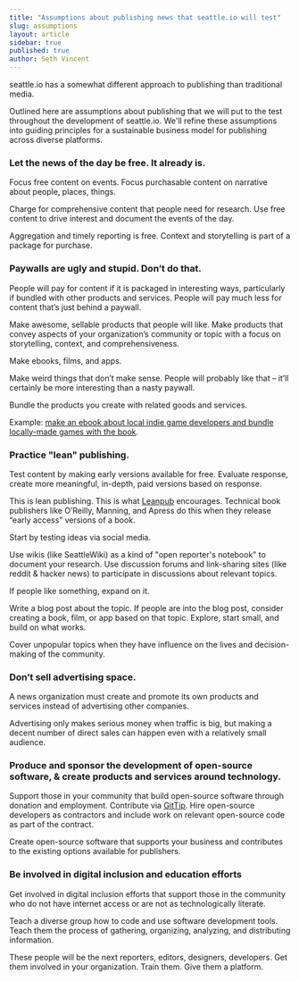 ```yaml
---
title: "Assumptions about publishing news that seattle.io will test"
slug: assumptions
layout: article
sidebar: true
published: true
author: Seth Vincent
---
```


seattle.io has a somewhat different approach to publishing than traditional media. 

Outlined here are assumptions about publishing that we will put to the test throughout the development of seattle.io. We'll refine these assumptions into guiding principles for a sustainable business model for publishing across diverse platforms.

### Let the news of the day be free. It already is.
Focus free content on events. Focus purchasable content on narrative about people, places, things.

Charge for comprehensive content that people need for research. Use free content to drive interest and document the events of the day.

Aggregation and timely reporting is free. Context and storytelling is part of a package for purchase.

### Paywalls are ugly and stupid. Don’t do that.
People will pay for content if it is packaged in interesting ways, particularly if bundled with other products and services. People will pay much less for content that’s just behind a paywall.

Make awesome, sellable products that people will like. Make products that convey aspects of your organization’s community or topic with a focus on storytelling, context, and comprehensiveness.

Make ebooks, films, and apps.

Make weird things that don’t make sense. People will probably like that – it’ll certainly be more interesting than a nasty paywall.

Bundle the products you create with related goods and services. 

Example: [make an ebook about local indie game developers and bundle locally-made games with the book](http://seattle.io).

### Practice "lean" publishing.
Test content by making early versions available for free. Evaluate response, create more meaningful, in-depth, paid versions based on response.

This is lean publishing. This is what [Leanpub](http://leanpub.com) encourages. Technical book publishers like O’Reilly, Manning, and Apress do this when they release “early access” versions of a book.

Start by testing ideas via social media. 

Use wikis (like SeattleWiki) as a kind of "open reporter's notebook" to document your research. Use discussion forums and link-sharing sites (like reddit & hacker news) to participate in discussions about relevant topics. 

If people like something, expand on it. 

Write a blog post about the topic. If people are into the blog post, consider creating a book, film, or app based on that topic. Explore, start small, and build on what works.

Cover unpopular topics when they have influence on the lives and decision-making of the community.

### Don’t sell advertising space.
A news organization must create and promote its own products and services instead of advertising other companies.

Advertising only makes serious money when traffic is big, but making a decent number of direct sales can happen even with a relatively small audience.

### Produce and sponsor the development of open-source software, & create products and services around technology.

Support those in your community that build open-source software through donation and employment. Contribute via [GitTip](https://www.gittip.com/). Hire open-source developers as contractors and include work on relevant open-source code as part of the contract.

Create open-source software that supports your business and contributes to the existing options available for publishers.

### Be involved in digital inclusion and education efforts
Get involved in digital inclusion efforts that support those in the community who do not have internet access or are not as technologically literate.

Teach a diverse group how to code and use software development tools. Teach them the process of gathering, organizing, analyzing, and distributing information.

These people will be the next reporters, editors, designers, developers. Get them involved in your organization. Train them. Give them a platform.

